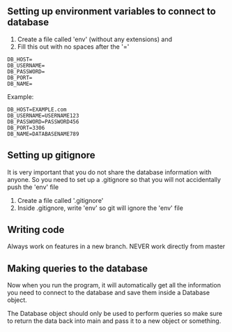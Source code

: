 ## Setting up environment variables to connect to database

1) Create a file called 'env' (without any extensions) and 
2) Fill this out with no spaces after the '='

```
DB_HOST=
DB_USERNAME=
DB_PASSWORD=
DB_PORT=
DB_NAME=
```

Example: 
```
DB_HOST=EXAMPLE.com
DB_USERNAME=USERNAME123
DB_PASSWORD=PASSWORD456
DB_PORT=3306
DB_NAME=DATABASENAME789
```

## Setting up gitignore

It is very important that you do not share the database information with anyone.
So you need to set up a .gitignore so that you will not accidentally push the 'env' file

1) Create a file called '.gitignore'
2) Inside .gitignore, write 'env' so git will ignore the 'env' file

## Writing code

Always work on features in a new branch. NEVER work directly from master

## Making queries to the database

Now when you run the program, it will automatically get all the information you need to
connect to the database and save them inside a Database object.

The Database object should only be used to perform queries so make sure to return the data back into main
and pass it to a new object or something.
